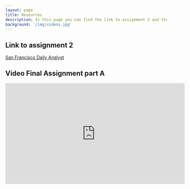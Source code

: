 ```yaml
---
layout: page
title: Resources 
description: In this page you can find the link to assignment 2 and the video related to the Final Assignment part A.
background: '/img/videos.jpg'
---
```


## Link to assignment 2 
[San Francisco Daily Analyst](https://dariofornaro.github.io/group34.github.io/)



## Video Final Assignment part A 
<html lang="en">
<head>
    <meta charset="UTF-8">
    <meta name="viewport" content="width=device-width, initial-scale=1.0">
    <title>Video Example</title>
</head>
<body>
    <!-- Embed YouTube Video -->
    <iframe width="560" height="315" src="https://www.youtube.com/embed/ig0phmPWh50 " title="YouTube video player" frameborder="0" allow="accelerometer; autoplay; clipboard-write; encrypted-media; gyroscope; picture-in-picture" allowfullscreen></iframe>
</body>
</html>